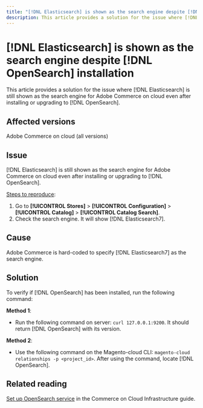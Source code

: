 ```yaml
---
title: "[!DNL Elasticsearch] is shown as the search engine despite [!DNL OpenSearch] installation"
description: This article provides a solution for the issue where [!DNL Elasticsearch] is still shown as the search engine for Adobe Commerce on cloud even after installing or upgrading to [!DNL OpenSearch].
---
```

# [!DNL Elasticsearch] is shown as the search engine despite [!DNL OpenSearch] installation

This article provides a solution for the issue where [!DNL Elasticsearch] is still shown as the search engine for Adobe Commerce on cloud even after installing or upgrading to [!DNL OpenSearch].

## Affected versions

Adobe Commerce on cloud (all versions)

## Issue

[!DNL Elasticsearch] is still shown as the search engine for Adobe Commerce on cloud even after installing or upgrading to [!DNL OpenSearch].

<u>Steps to reproduce</u>:

1. Go to **[!UICONTROL Stores]** > **[!UICONTROL Configuration]** > **[!UICONTROL Catalog]** > **[!UICONTROL Catalog Search]**.
1. Check the search engine. It will show [!DNL Elasticsearch7].

## Cause

Adobe Commerce is hard-coded to specify [!DNL Elasticsearch7] as the search engine.

## Solution

To verify if [!DNL OpenSearch] has been installed, run the following command:

**Method 1**:

* Run the following command on server: `curl 127.0.0.1:9200`. It should return [!DNL OpenSearch] with its version.

**Method 2**:

* Use the following command on the Magento-cloud CLI: `magento-cloud relationships -p <project_id>`. After using the command, locate [!DNL OpenSearch].

## Related reading

[Set up OpenSearch service](https://experienceleague.adobe.com/docs/commerce-cloud-service/user-guide/configure/service/opensearch.html) in the Commerce on Cloud Infrastructure guide.
